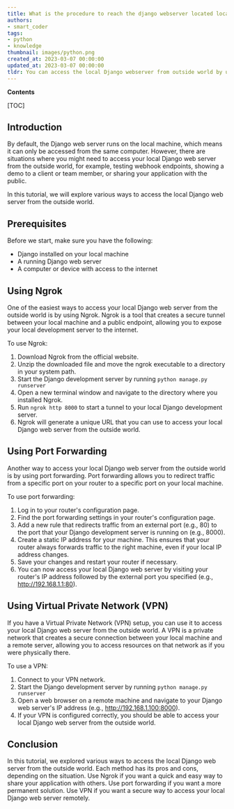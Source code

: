 ```yaml
---
title: What is the procedure to reach the django webserver located locally from the global network?
authors:
- smart_coder
tags:
- python
- knowledge
thumbnail: images/python.png
created_at: 2023-03-07 00:00:00
updated_at: 2023-03-07 00:00:00
tldr: You can access the local Django webserver from outside world by using the public IP address and port number of the computer running the server.
---
```


**Contents**

[TOC]

## Introduction

By default, the Django web server runs on the local machine, which means it can only be accessed from the same computer. However, there are situations where you might need to access your local Django web server from the outside world, for example, testing webhook endpoints, showing a demo to a client or team member, or sharing your application with the public.

In this tutorial, we will explore various ways to access the local Django web server from the outside world.


## Prerequisites

Before we start, make sure you have the following:

- Django installed on your local machine
- A running Django web server
- A computer or device with access to the internet


## Using Ngrok

One of the easiest ways to access your local Django web server from the outside world is by using Ngrok. Ngrok is a tool that creates a secure tunnel between your local machine and a public endpoint, allowing you to expose your local development server to the internet.

To use Ngrok:

1. Download Ngrok from the official website.
2. Unzip the downloaded file and move the ngrok executable to a directory in your system path.
3. Start the Django development server by running `python manage.py runserver`
4. Open a new terminal window and navigate to the directory where you installed Ngrok.
5. Run `ngrok http 8000` to start a tunnel to your local Django development server.
6. Ngrok will generate a unique URL that you can use to access your local Django web server from the outside world.


## Using Port Forwarding

Another way to access your local Django web server from the outside world is by using port forwarding. Port forwarding allows you to redirect traffic from a specific port on your router to a specific port on your local machine.

To use port forwarding:

1. Log in to your router's configuration page.
2. Find the port forwarding settings in your router's configuration page.
3. Add a new rule that redirects traffic from an external port (e.g., 80) to the port that your Django development server is running on (e.g., 8000).
4. Create a static IP address for your machine. This ensures that your router always forwards traffic to the right machine, even if your local IP address changes.
5. Save your changes and restart your router if necessary.
6. You can now access your local Django web server by visiting your router's IP address followed by the external port you specified (e.g., http://192.168.1.1:80).


## Using Virtual Private Network (VPN)

If you have a Virtual Private Network (VPN) setup, you can use it to access your local Django web server from the outside world. A VPN is a private network that creates a secure connection between your local machine and a remote server, allowing you to access resources on that network as if you were physically there.

To use a VPN:

1. Connect to your VPN network.
2. Start the Django development server by running `python manage.py runserver`
3. Open a web browser on a remote machine and navigate to your Django web server's IP address (e.g., http://192.168.1.100:8000).
4. If your VPN is configured correctly, you should be able to access your local Django web server from the outside world.


## Conclusion

In this tutorial, we explored various ways to access the local Django web server from the outside world. Each method has its pros and cons, depending on the situation. Use Ngrok if you want a quick and easy way to share your application with others. Use port forwarding if you want a more permanent solution. Use VPN if you want a secure way to access your local Django web server remotely.
